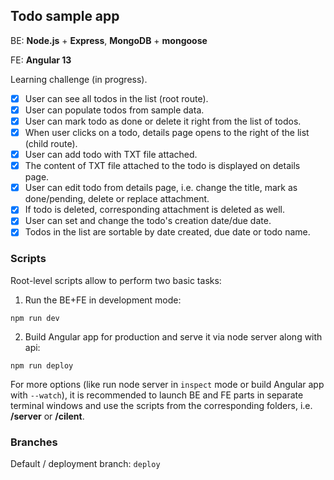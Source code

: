 ## Todo sample app

BE: **Node.js** + **Express**, **MongoDB** + **mongoose**

FE: **Angular 13**

Learning challenge (in progress).

- [x] User can see all todos in the list (root route). 
- [x] User can populate todos from sample data.
- [x] User can mark todo as done or delete it right from the list of todos.
- [x] When user clicks on a todo, details page opens to the right of the list (child route).
- [x] User can add todo with TXT file attached.
- [x] The content of TXT file attached to the todo is displayed on details page. 
- [x] User can edit todo from details page, i.e. change the title, mark as done/pending, delete or replace attachment.
- [x] If todo is deleted, corresponding attachment is deleted as well.
- [x] User can set and change the todo's creation date/due date.
- [x] Todos in the list are sortable by date created, due date or todo name.

### Scripts

Root-level scripts allow to perform two basic tasks:

1. Run the BE+FE in development mode:

```
npm run dev
```

2. Build Angular app for production and serve it via node server along with api:

```
npm run deploy
```

For more options (like run node server in `inspect` mode or build Angular app with `--watch`), it is recommended to launch BE and FE parts in separate terminal windows and use the scripts from the corresponding folders, i.e. **/server** or **/cilent**.

### Branches

Default / deployment branch: `deploy`
